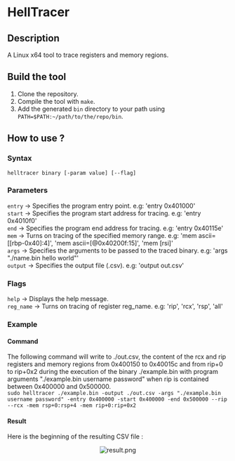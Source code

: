 # HellTracer
## Description
A Linux x64 tool to trace registers and memory regions.
## Build the tool
1. Clone the repository.
2. Compile the tool with `make`.
3. Add the generated `bin` directory to your path using `PATH=$PATH:~/path/to/the/repo/bin`.
## How to use ?
### Syntax
`helltracer binary [-param value] [--flag]`
### Parameters
`entry` -> Specifies the program entry point. e.g: 'entry 0x401000'  
`start` -> Specifies the program start address for tracing. e.g: 'entry 0x4010f0'  
`end` -> Specifies the program end address for tracing. e.g: 'entry 0x40115e'  
`mem` -> Turns on tracing of the specified memory range. e.g: 'mem ascii=[[rbp-0x40]:4]', 'mem ascii=[@0x40200f:15]', 'mem [rsi]'  
`args` -> Specifies the arguments to be passed to the traced binary. e.g: 'args "./name.bin hello world"'  
`output` -> Specifies the output file (.csv). e.g: 'output out.csv'
### Flags
`help` -> Displays the help message.  
`reg_name` -> Turns on tracing of register reg_name. e.g: 'rip', 'rcx', 'rsp', 'all'
### Example
#### Command
The following command will write to ./out.csv, the content of the rcx and rip registers and memory regions from 0x400150 to 0x40015c and from rip+0 to rip+0x2 during the execution of the binary ./example.bin with program arguments "./example.bin username password" when rip is contained between 0x400000 and 0x500000.  
`sudo helltracer ./example.bin -output ./out.csv -args "./example.bin username password" -entry 0x400000 -start 0x400000 -end 0x500000 --rip --rcx -mem rsp+0:rsp+4 -mem rip+0:rip+0x2`
#### Result
Here is the beginning of the resulting CSV file :  
  
<p align="center">
  <img src="https://i.imgur.com/dU6iVj2.png" alt="result.png"/>
</p>

